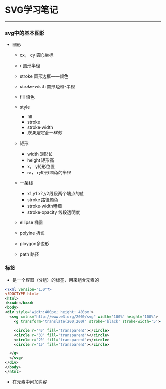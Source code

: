 SVG学习笔记
===
***
### svg中的基本图形
* 圆形
    * cx， cy 圆心坐标
    * r 圆形半径
    * stroke 圆形边框——颜色
    * stroke-width 圆形边框-半径
    * fill 填色
    * style
        * fill
        * stroke
        * stroke-width
        * *效果是完全一样的*
    
    * 矩形
        * width 矩形长
        * height 矩形高
        * x， y矩形位置
        * rx， ry矩形圆角的半径
    
    * 一条线
        * x1,y1  x2,y2线段两个端点的值
        * stroke 路径颜色
        * stroke-width粗细
        * stroke-opacity 线段透明度
    * ellipse 椭圆
    * polyine 折线
    * ploygon多边形
    * path 路径 

### <g>标签
* 是一个容器（分组）的标签，用来组合元素的
```svg
<?xml version="1.0"?>
<!DOCTYPE html>
<html>
<head></head>
<body>
<div style='width:400px; height: 400px'>
  <svg xmlns="http://www.w3.org/2000/svg" width='100%' height='100%'>
    <g transform='translate(200,200)' stroke='black' stroke-width='5'><!-- transform='translate(200,200)用来转移g容器包裹的DOM元素的位置 -->
    
    <circle r='40' fill='transparent'></circle>
    <circle r='30' fill='transparent'></circle>
    <circle r='20' fill='transparent'></circle>
    <circle r='10' fill='transparent'></circle>

  </g>
  </svg>
</div>
</body>
</html>
```
* 在元素中间加内容

